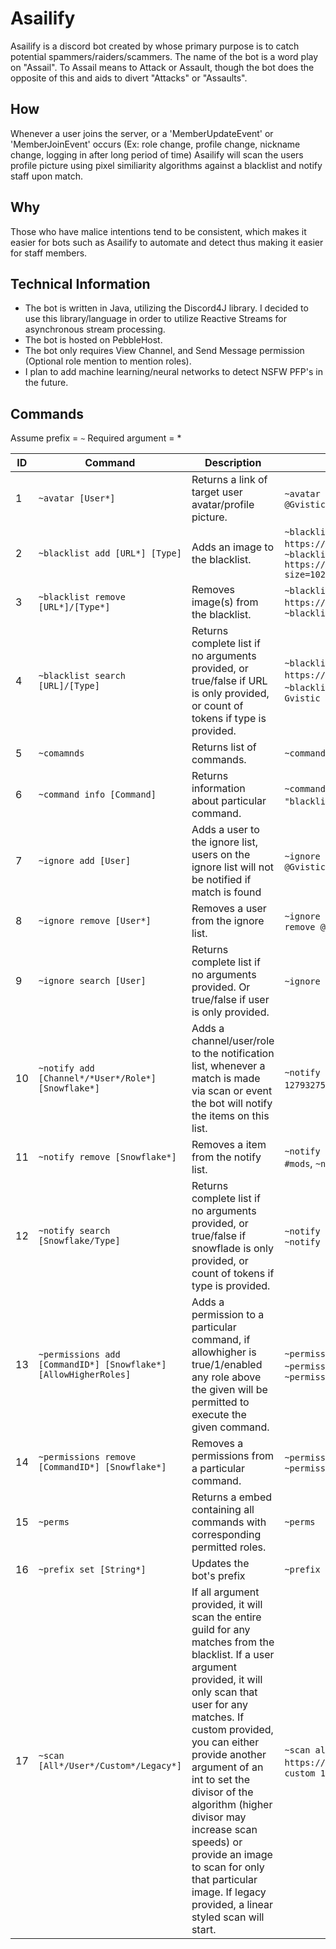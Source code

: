 # Asailify

Asailify is a discord bot created by whose primary purpose is to catch potential spammers/raiders/scammers. 
The name of the bot is a word play on "Assail". To Assail means to Attack or Assault, though the bot does the opposite of this
and aids to divert "Attacks" or "Assaults".

## How

Whenever a user joins the server, or a 'MemberUpdateEvent' or 'MemberJoinEvent' occurs (Ex: role change, profile change, nickname change, logging in after long period of time)
Asailify will scan the users profile picture using pixel similiarity algorithms against a blacklist and notify staff upon match. 

## Why

Those who have malice intentions tend to be consistent, which makes it easier for bots such as Asailify to automate and detect thus making it easier for staff members.

## Technical Information

- The bot is written in Java, utilizing the Discord4J library. I decided to use this library/language in order to utilize Reactive Streams for asynchronous stream processing.
- The bot is hosted on PebbleHost.
- The bot only requires View Channel, and Send Message permission (Optional role mention to mention roles).
- I plan to add machine learning/neural networks to detect NSFW PFP's in the future.

## Commands

Assume prefix = `~`
Required argument = *

| ID | Command | Description | Usage |
|--|------|-------------|-------|
| 1 | `~avatar [User*]` | Returns a link of target user avatar/profile picture. | `~avatar 127932752744939521`, `~avatar @Gvistic` |
| 2 | `~blacklist add [URL*] [Type]` | Adds an image to the blacklist. | `~blacklist add https://cdn.discordapp.com/....png Gvistic`, `~blacklist add https://cdn.discordapp.com/....webp?size=1024` |
| 3 | `~blacklist remove [URL*]/[Type*]` | Removes image(s) from the blacklist. | `~blacklist remove https://cdn.discordapp.com/avatars/....png`, `~blacklist remove Gvistic` |
| 4 | `~blacklist search [URL]/[Type]` | Returns complete list if no arguments provided, or true/false if URL is only provided, or count of tokens if type is provided. | `~blacklist search https://cdn.discordapp.com/....png`, `~blacklist search`, `~blacklist search Gvistic` |
| 5 | `~comamnds` | Returns list of commands. | `~commands` |
| 6 | `~command info [Command]` | Returns information about particular command. | `~command info avatar`, `~command info "blacklist search"`, `~command info 3` |
| 7 | `~ignore add [User]` | Adds a user to the ignore list, users on the ignore list will not be notified if match is found | `~ignore add 127932752744939521`, `~ignore add @Gvistic` |
| 8 | `~ignore remove [User*]` | Removes a user from the ignore list. | `~ignore remove 127932752744939521`, `~ignore remove @Gvistic` |
| 9 | `~ignore search [User]` | Returns complete list if no arguments provided. Or true/false if user is only provided. | `~ignore search`, `~ignore search @Gvistic` |
| 10 | `~notify add [Channel*/*User*/Role*] [Snowflake*]` | Adds a channel/user/role to the notification list, whenever a match is made via scan or event the bot will notify the items on this list. | `~notify add channel #mods`, `~notify add user 127932752744939521`, `~notify add role @Staff`
| 11 | `~notify remove [Snowflake*]` | Removes a item from the notify list. | `~notify remove @Staff`, `~notify remove #mods`, `~notify remove 12345678910` |
| 12 | `~notify search [Snowflake/Type]` | Returns complete list if no arguments provided, or true/false if snowflade is only provided, or count of tokens if type is provided. | `~notify search`, `~notify search channels`, `~notify search @Gvistic` |
| 13 | `~permissions add [CommandID*] [Snowflake*] [AllowHigherRoles]` | Adds a permission to a particular command, if allowhigher is true/1/enabled any role above the given will be permitted to execute the given command. | `~permissions add 1 12345678910`, `~permissions add 4 12345678910 true`, `~permissions add 5 @Gvistic` |
| 14 | `~permissions remove [CommandID*] [Snowflake*]` | Removes a permissions from a particular command. | `~permissions remove 1 @Gvistic`, `~permissions remove 3 12345678910` |
| 15 | `~perms` | Returns a embed containing all commands with corresponding permitted roles. | `~perms` |
| 16 | `~prefix set [String*]` | Updates the bot's prefix | `~prefix set !` |
| 17 | `~scan [All*/User*/Custom*/Legacy*]` | If all argument provided, it will scan the entire guild for any matches from the blacklist. If a user argument provided, it will only scan that user for any matches. If custom provided, you can either provide another argument of an int to set the divisor of the algorithm (higher divisor may increase scan speeds) or provide an image to scan for only that particular image. If legacy provided, a linear styled scan will start. | `~scan all`, `~scan custom https://cdn.discordapp.com/....png`, `~scan custom 100` |

